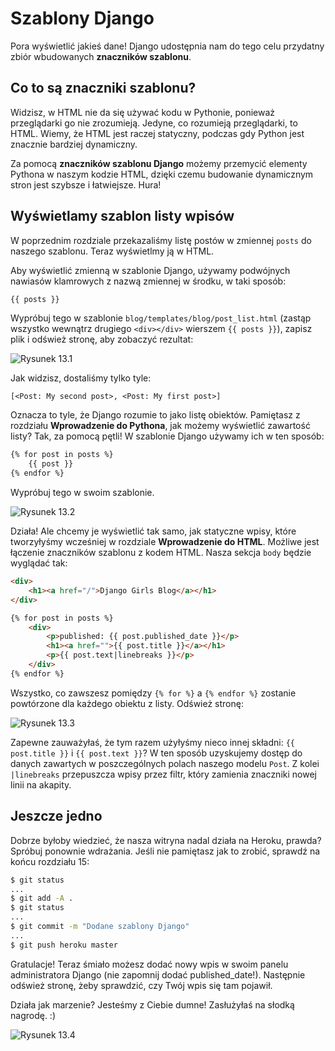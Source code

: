 # Szablony Django

Pora wyświetlić jakieś dane! Django udostępnia nam do tego celu przydatny zbiór wbudowanych **znaczników szablonu**.

## Co to są znaczniki szablonu?

Widzisz, w HTML nie da się używać kodu w Pythonie, ponieważ przeglądarki go nie zrozumieją. Jedyne, co rozumieją przeglądarki, to HTML. Wiemy, że HTML jest raczej statyczny, podczas gdy Python jest znacznie bardziej dynamiczny.

Za pomocą **znaczników szablonu Django** możemy przemycić elementy Pythona w naszym kodzie HTML, dzięki czemu budowanie dynamicznym stron jest szybsze i łatwiejsze. Hura!

## Wyświetlamy szablon listy wpisów

W poprzednim rozdziale przekazaliśmy listę postów w zmiennej `posts` do naszego szablonu. Teraz wyświetlmy ją w HTML.

Aby wyświetlić zmienną w szablonie Django, używamy podwójnych nawiasów klamrowych z nazwą zmiennej w środku, w taki sposób:

```html
{{ posts }}
```

Wypróbuj tego w szablonie `blog/templates/blog/post_list.html` (zastąp wszystko wewnątrz drugiego `<div></div>` wierszem `{{ posts }}`), zapisz plik i odśwież stronę, aby zobaczyć rezultat:

![Rysunek 13.1](images/step1.png)

Jak widzisz, dostaliśmy tylko tyle:

    [<Post: My second post>, <Post: My first post>]


Oznacza to tyle, że Django rozumie to jako listę obiektów. Pamiętasz z rozdziału **Wprowadzenie do Pythona**, jak możemy wyświetlić zawartość listy? Tak, za pomocą pętli! W szablonie Django używamy ich w ten sposób:

```html
{% for post in posts %}
    {{ post }}
{% endfor %}
```


Wypróbuj tego w swoim szablonie.

![Rysunek 13.2](images/step2.png)

Działa! Ale chcemy je wyświetlić tak samo, jak statyczne wpisy, które tworzyłyśmy wcześniej w rozdziale **Wprowadzenie do HTML**. Możliwe jest łączenie znaczników szablonu z kodem HTML. Nasza sekcja `body` będzie wyglądać tak:

```html
<div>
    <h1><a href="/">Django Girls Blog</a></h1>
</div>

{% for post in posts %}
    <div>
        <p>published: {{ post.published_date }}</p>
        <h1><a href="">{{ post.title }}</a></h1>
        <p>{{ post.text|linebreaks }}</p>
    </div>
{% endfor %}
```


Wszystko, co zawszesz pomiędzy `{% for %}` a `{% endfor %}` zostanie powtórzone dla każdego obiektu z listy. Odśwież stronę:

![Rysunek 13.3](images/step3.png)

Zapewne zauważyłaś, że tym razem użyłyśmy nieco innej składni: `{{ post.title }}` i `{{ post.text }}`? W ten sposób uzyskujemy dostęp do danych zawartych w poszczególnych polach naszego modelu `Post`. Z kolei `|linebreaks` przepuszcza wpisy przez filtr, który zamienia znaczniki nowej linii na akapity.

## Jeszcze jedno

Dobrze byłoby wiedzieć, że nasza witryna nadal działa na Heroku, prawda? Spróbuj ponownie wdrażania. Jeśli nie pamiętasz jak to zrobić, sprawdź na końcu rozdziału 15:

```bash
$ git status
...
$ git add -A .
$ git status
...
$ git commit -m "Dodane szablony Django"
...
$ git push heroku master
```


Gratulacje! Teraz śmiało możesz dodać nowy wpis w swoim panelu administratora Django (nie zapomnij dodać published_date!). Następnie odśwież stronę, żeby sprawdzić, czy Twój wpis się tam pojawił.

Działa jak marzenie? Jesteśmy z Ciebie dumne! Zasłużyłaś na słodką nagrodę. :)

![Rysunek 13.4](images/donut.png)
